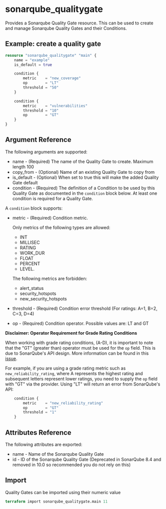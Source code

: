 # sonarqube_qualitygate

Provides a Sonarqube Quality Gate resource. This can be used to create and manage Sonarqube Quality Gates and their Conditions.

## Example: create a quality gate

```terraform
resource "sonarqube_qualitygate" "main" {
    name = "example"
    is_default = true

    condition {
        metric    = "new_coverage"
        op        = "LT"
        threshold = "50"
    }

    condition {
        metric    = "vulnerabilities"
        threshold = "10"
        op        = "GT"
    }
}
```

## Argument Reference

The following arguments are supported:

- name - (Required) The name of the Quality Gate to create. Maximum length 100
- copy_from - (Optional) Name of an existing Quality Gate to copy from
- is_default - (Optional) When set to true this will make the added Quality Gate default
- condition - (Required) The definition of a Condition to be used by this Quality Gate as documented in the `condition` block below.  At least one condition is required for a Quality Gate.

A `condition` block supports:

- metric - (Required) Condition metric.

  Only metrics of the following types are allowed:
  - INT
  - MILLISEC
  - RATING
  - WORK_DUR
  - FLOAT
  - PERCENT
  - LEVEL.

  The following metrics are forbidden:
  - alert_status
  - security_hotspots
  - new_security_hotspots

- threshold - (Required) Condition error threshold (For ratings: A=1, B=2, C=3, D=4)
- op - (Required) Condition operator. Possible values are: LT and GT

**Disclaimer: Operator Requirement for Grade Rating Conditions**

When working with grade rating conditions, (A-D), it is important to note that the "GT" (greater than) operator must be used for the `op` field. This is due to SonarQube's API design. More information can be found in this [issue](https://github.com/jdamata/terraform-provider-sonarqube/issues/171).

For example, if you are using a grade rating metric such as `new_reliability_rating`, where A represents the highest rating and subsequent letters represent lower ratings, you need to supply the `op` field with "GT" via the provider. Using "LT" will return an error from SonarQube's API:

```terraform
    condition {
        metric    = "new_reliability_rating"
        op        = "GT"
        threshold = "1"
    }
```

## Attributes Reference

The following attributes are exported:

- name - Name of the Sonarqube Quality Gate
- id - ID of the Sonarqube Quality Gate (Deprecated in SonarQube 8.4 and removed in 10.0 so recommended you do not rely on this)

## Import

Quality Gates can be imported using their numeric value

```terraform
terraform import sonarqube_qualitygate.main 11
```
